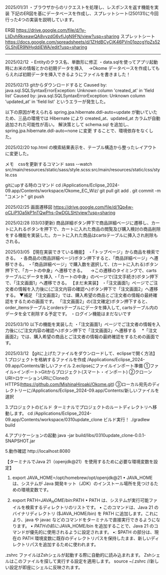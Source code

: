 2025/01/31
・ブラウザからのリクエストを処理し、レスポンスを返す機能を実装
下記のER図を基にデータベースを作成し、スプレットシート(250131)に今回行った4つの実装を説明しています。

ER図
https://drive.google.com/file/d/1y-LIiDvhRkxeawQA8vyzdG6vfiJgN9FN/view?usp=sharing
スプレットシート
https://docs.google.com/spreadsheets/d/1ZHdBCyCjK46PVn01pzcgYpZs52GLShjER9NHyddiEWA/edit?usp=sharing

------
2025/02/12
・Entityのクラス名、単数形に修正
・data.sqlを使ってアプリ起動時にお米の情報とかの初期データを挿入
　->Okome データベースを作成してもらえれば初期データを挿入できるようにファイルを書きました！

2025/02/13
gitからダウンロードすると
Caused by: java.sql.SQLSyntaxErrorException: Unknown column 'created_at' in 'field list'
Caused by: java.sql.SQLSyntaxErrorException: Unknown column 'updated_at' in 'field list'
というエラーが発生した。

以下の原因が考えられる
spring.jpa.hibernate.ddl-auto=update が動いていたため、三品の環境では Hibernate により created_at、updated_at カラムが自動追加された可能性が高い。
解決策として schema.sql を追加し、spring.jpa.hibernate.ddl-auto=none に変更 することで、環境依存をなくした。

2025/02/20 
top.html の検索結果表示を、テーブル構造から整ったレイアウトに変更した。




メモ　cssを更新するコマンド 
 sass --watch src/main/resources/static/sass/style.scss:src/main/resources/static/css/style.css

 gitにupする時のコマンド
 cd /Applications/Eclipse_2024-09.app/Contents/workspace/Okome_EC_Wiz/
 git pull
 git add .
 git commit -m "コメント"
 git push

2025/02/25
画面遷移図
https://drive.google.com/file/d/1Qp4w-oCLjP1Oa5kP1nTQwPhs-0wDGLSH/view?usp=sharing


2025/02/28 (03/03更新)
商品詳細ボタン押下で商品詳細ベージに遷移し、カートに入れるボタンを押下で、カートに入れた商品の閲覧及び購入検討の商品削除をする機能を実装した。カートに入れた商品はcartsテーブルに挿入され削除もされる。

2025/03/05
【現在実装できている機能】
・「トップページ」から商品を検索できる。
・各商品の(商品詳細ページ)ボタン押下すると、「商品詳細ページ」へ遷移できる。
・「商品詳細ページ」で購入数を選択して、(カートに入れる)ボタン押下で、「カートの中身」へ遷移できる。
　->この遷移のタイミングで、cartsテーブルにデータを挿入
・「カートの中身」のページで(注文手続き)ボタン押下で、「注文画面1」へ遷移できる。
【まだ未実装】
・「注文画面1」ページでご注文者の情報を入力後に(ご注文内容の確認へ)ボタン押下で「注文画面2」へ遷移する。
 ▼補足
「注文画面2」では、購入希望の商品とご注文者の情報の最終確認をするための画面です。
「注文画面2」の(注文確定)ボタン押下すると、order_itemsテーブルとordersテーブルにデータを挿入して,
 cartsテーブル内のデータを全て削除する予定です。
・ログイン機能はまだないです

2025/03/10
以下の機能を実装した
・「注文画面1」ページでご注文者の情報を入力後に(ご注文内容の確認へ)ボタン押下で「注文画面2」へ遷移する
　*「注文画面2」では、購入希望の商品とご注文者の情報の最終確認をするための画面です。

2025/03/12
【gitに上げたファイルをダウンロードして、eclipseで開く方法】
1.プロジェクトを格納するファイルを作成
/Applications/Eclipse_2024-09.app/Contents/新しいファイル
2.eclipseにファイルインポート準備
①ファイル>インポート>Gitからプロジェクト(スマート・インポート)
②クローンURI>ロケーションURIにCloneのHTTPS(https://github.com/MishinaHiroaki/Okome.git)
③ローカル宛先のディレクトリーに/Applications/Eclipse_2024-09.app/Contents/新しいファイルを選択

3.プロジェクトのビルド
ターミナルでプロジェクトのルートディレクトリへ移動します。
cd /Applications/Eclipse_2024-09.app/Contents/workspace/0310update_clone
ビルド実行！
./gradlew build

4.アプリケーションの起動
java -jar build/libs/0310update_clone-0.0.1-SNAPSHOT.jar

5.動作確認
http://localhost:8080

【ターミナルでJava 21（openjdk@21）を使用するために必要な環境変数を設定】
1. export JAVA_HOME=/opt/homebrew/opt/openjdk@21
•	JAVA_HOME は、システムが Java 開発キット（JDK）のインストール場所を見つけるための環境変数です。

2. export PATH=$JAVA_HOME/bin:$PATH
•	PATH は、システムが実行可能ファイルを検索するディレクトリのリストです。
•	このコマンドは、Java 21 のバイナリディレクトリ ($JAVA_HOME/bin) を PATH に追加します。これにより、java や javac などのコマンドをターミナルで直接実行できるようになります。
•	$PATH の前に :$JAVA_HOME/bin を追加することで、Java 21 のコマンドが優先的に使用されるように設定されます。
•: $PATH の部分は、現在の PATH 環境変数に既存のディレクトリパスを保持したまま、新しいディレクトリパスを追加するために使われます。

.zshrc ファイルはZshシェルが起動する際に自動的に読み込まれます。
Zshシェルはこのファイルを探して実行する設定を適用します。
source ~/.zshrc //新しい設定が即座にシェルに反映されます。
